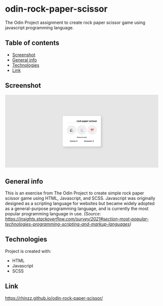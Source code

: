 # odin-rock-paper-scissor
The Odin Project assignment to create rock paper scissor game using javascript programming language.

## Table of contents
* [Screenshot](#screenshot)
* [General info](#general-info)
* [Technologies](#technologies)
* [Link](#link)

## Screenshot
![output-image](./ui_output.jpeg)

## General info
This is an exercise from The Odin Project to create simple rock paper scissor game using HTML, Javascript, and SCSS. Javascript was originally designed as a scripting language for websites but became widely adopted as a general-purpose programming language, and is currently the most popular programming language in use. *(Source: https://insights.stackoverflow.com/survey/2021#section-most-popular-technologies-programming-scripting-and-markup-languages)*

## Technologies
Project is created with:
* HTML
* Javascript
* SCSS

## Link
https://rhinzz.github.io/odin-rock-paper-scissor/
